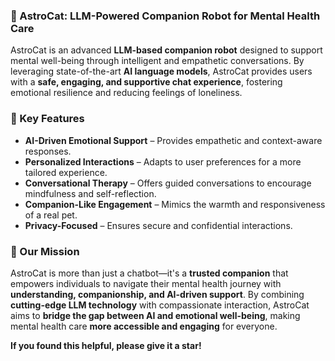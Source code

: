 ### 🚀 AstroCat: LLM-Powered Companion Robot for Mental Health Care  

AstroCat is an advanced **LLM-based companion robot** designed to support mental well-being through intelligent and empathetic conversations. By leveraging state-of-the-art **AI language models**, AstroCat provides users with a **safe, engaging, and supportive chat experience**, fostering emotional resilience and reducing feelings of loneliness.  

### 🌟 Key Features  
- **AI-Driven Emotional Support** – Provides empathetic and context-aware responses.  
- **Personalized Interactions** – Adapts to user preferences for a more tailored experience.  
- **Conversational Therapy** – Offers guided conversations to encourage mindfulness and self-reflection.  
- **Companion-Like Engagement** – Mimics the warmth and responsiveness of a real pet.  
- **Privacy-Focused** – Ensures secure and confidential interactions.  

### 🎯 Our Mission  
AstroCat is more than just a chatbot—it's a **trusted companion** that empowers individuals to navigate their mental health journey with **understanding, companionship, and AI-driven support**. By combining **cutting-edge LLM technology** with compassionate interaction, AstroCat aims to **bridge the gap between AI and emotional well-being**, making mental health care **more accessible and engaging** for everyone.  

**If you found this helpful, please give it a star!**
